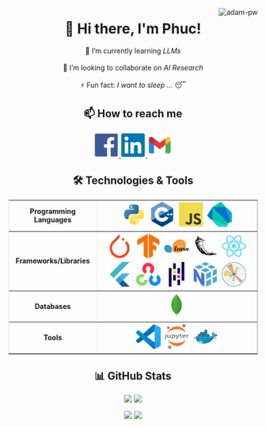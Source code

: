 <!--
**phucthaiv02/phucthaiv02** is a ✨ _special_ ✨ repository because its `README.md` (this file) appears on your GitHub profile.

Here are some ideas to get you started:

- 🔭 I’m currently working on ...
- 🌱 I’m currently learning ...
- 👯 I’m looking to collaborate on ...
- 🤔 I’m looking for help with ...
- 💬 Ask me about ...
- 📫 How to reach me: ...
- 😄 Pronouns: ...
- ⚡ Fun fact: ...
-->
<p><img align="right" src="https://github.com/Adam-pw/Adam-pw/blob/main/animation_500_kxa883sd.gif" alt="adam-pw" /></p>

<h1 align="center">👋 Hi there, I'm Phuc!</h1>

<p align="center">
  🌱 I’m currently learning <em>LLMs</em>
  <br><br>
  👯 I’m looking to collaborate on <em>AI Research</em> 
  <br><br>
  ⚡ Fun fact: <em>I want to sleep ... </em> 😴
</p>

<h2 align="center">📫 How to reach me</h2>
<p align="center">
  <a href="https://www.facebook.com/ptv02"> <img style=""   src=".\assets\facebook-original.svg" height="50px">
  <a href="https://www.linkedin.com/in/phucthaiv02">
  <img style=""   src=".\assets\linkedin-original.svg" height="50px">
  <a href="mailto:phucthaiv02@gmail.com">
  <img style=""   src=".\assets\gmail-original.svg" height="50px">
  </a>
</p>

<h2 align="center">🛠️ Technologies & Tools</h2>
<table align="center" border="1" cellpadding="10" cellspacing="0" style="border-collapse: collapse; border-color: currentColor;">
  <tr>
    <td align="center"><strong>Programming Languages</strong></td>
    <td align="center">
      <img style="background-color:white;  border: 2px solid white;" src=".\assets\python-original.svg" height="50px"> 
      <img style="background-color: white;  border: 2px solid white;" src=".\assets\cplusplus-original.svg" height="50px"> 
      <img style="background-color: white;  border: 2px solid white;" src=".\assets\javascript-original.svg" height="50px">  
      <img style="background-color: white;  border: 2px solid white;" src=".\assets\dart-original.svg" height="50px">
    </td>
  </tr>
  <tr>
    <td align="center"><strong>Frameworks/Libraries</strong></td>
    <td align="center">
      <img style="background-color: white;  border: 2px solid white;" src=".\assets\pytorch-original.svg" height="50px">   
      <img style="background-color: white;  border: 2px solid white;" src=".\assets\tensorflow-original.svg" height="50px"> 
      <img style="background-color: white;  border: 2px solid white;" src=".\assets\scikitlearn-original.svg" height="50px"> 
      <img style="background-color: white;  border: 2px solid white;" src=".\assets\flask-original.svg" height="50px">
      <img style="background-color: white;  border: 2px solid white;" src=".\assets\react-original.svg" height="50px"> 
      <img style="background-color: white;  border: 2px solid white;" src=".\assets\flutter-original.svg" height="50px">
    <img style="background-color: white;  border: 2px solid white;" src=".\assets\opencv-original.svg" height="50px"> 
    <img style="background-color: white;  border: 2px solid white;" src=".\assets\pandas-original.svg" height="50px"> 
      <img style="background-color: white;  border: 2px solid white;" src=".\assets\numpy-original.svg" height="50px">
      <img style="background-color: white;  border: 2px solid white;" src=".\assets\matplotlib-original.svg" height="50px">
    </td>
  </tr>
  <tr>
    <td align="center"><strong>Databases</strong></td>
    <td align="center">
      <img style="background-color: white;  border: 2px solid white;"   src=".\assets\mongodb-original.svg" height="50px">
    </td>
  </tr>
  <tr>
    <td align="center"><strong>Tools</strong></td>
    <td align="center">
      <img style="background-color: white;  border: 2px solid white;"   src=".\assets\vscode-original.svg" height="50px">
      <img style="background-color: white;  border: 2px solid white;"   src=".\assets\jupyter-original-wordmark.svg" height="50px">
      <img style="background-color: white;  border: 2px solid white;"   src=".\assets\docker-original.svg" height="50px">
    </td>
  </tr>
</table>
</p>

<h2 align="center">📊 GitHub Stats</h2>
<p align="center">
  <img src="https://github-readme-stats.vercel.app/api?username=phucthaiv02&show_icons=true&theme=radical" style="height: 150px;" />
  <img src="https://github-readme-streak-stats.herokuapp.com/?user=phucthaiv02&theme=radical&hide_border=false" style="height: 150px;" />
</p>
<p align="center">
  <img src="https://github-readme-stats.vercel.app/api/top-langs/?username=phucthaiv02&layout=compact&theme=radical" style="height: 150px;" />
  <img src="https://github-profile-summary-cards.vercel.app/api/cards/profile-details?username=phucthaiv02&theme=radical" style="height: 150px;" />
</p>

